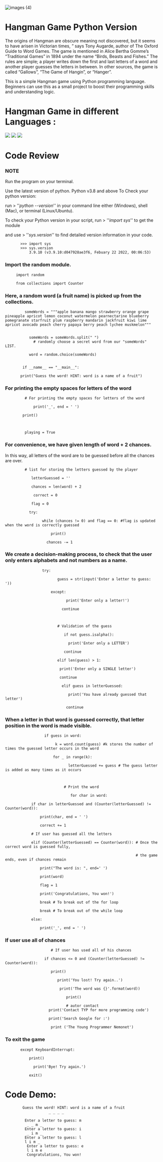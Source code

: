 
![images (4)](https://user-images.githubusercontent.com/79866006/155046047-74a5721a-9a53-4617-9e94-a1ec0d53c61a.jpeg)


# Hangman Game Python Version 

The origins of Hangman are obscure meaning not discovered, 
but it seems to have arisen in Victorian times, ” says Tony Augarde, author of The Oxford Guide to Word Games.
The game is mentioned in Alice Bertha Gomme’s “Traditional Games” in 1894 under the name “Birds, Beasts and Fishes.” 
The rules are simple; a player writes down the first and last letters of a word and another player guesses the letters in between.
In other sources, the game is called “Gallows”, “The Game of Hangin”, or “Hanger”.


This is a simple Hangman game using Python programming language. 
Beginners can use this as a small project to boost their programming skills and understanding logic.

# Hangman Game in different Languages :

<a href="https://github.com/The-Young-Programmer/Hangman-_-ASM"/><img src="https://img.shields.io/badge/WebAssembly-654FF0?style=for-the-badge&logo=WebAssembly&logoColor=white"/></a>
<a href="https://github.com/The-Young-Programmer/Hangman-Game.git"/><img src="https://img.shields.io/badge/JavaScript-323330?style=for-the-badge&logo=javascript&logoColor=F7DF1E"/></a>
<a href="https://github.com/The-Young-Programmer/Hangman-Game.py"/><img src="https://img.shields.io/badge/Python-FFD43B?style=for-the-badge&logo=python&logoColor=blue"/></a>


# Code Review 
### NOTE 
Run the program on your terminal.

Use the latest version of python. Python v3.8 and above
To Check your python version:

run > ''*python --version*'' in your command line either (Windows), shell (Mac), or terminal (Linux/Ubuntu). 

To check your Python version in your script, run > ''*import sys*'' to get the module 

and use > ''*sys.version*'' to find detailed version information in your code.




           >>> import sys
           >>> sys.version
               3.9.10 (v3.9.10:d047928ae3f6, Febuary 22 2022, 00:06:53)
               



### Import the random module.



         import random 

         from collections import Counter 
         



### Here, a random word (a fruit name) is picked up from the collections.



             someWords = """apple banana mango strawberry orange grape pineapple apricot lemon coconut watermelon pearnectarine blueberry      pomegranate starfruit plum raspberry mandarin jackfruit kiwi lime apricot avocado peach cherry papaya berry peach lychee muskmelon"""


               someWords = someWords.split(" ")
                 # randomly choose a secret word from our "someWords" LIST.

               word = random.choice(someWords)


            if __name__ == "__main__":

           print("Guess the word! HINT: word is a name of a fruit")




### For printing the empty spaces for letters of the word 


             
             # For printing the empty spaces for letters of the word 

                 print('_', end = ' ')

            print() 

  

             playing = True
             



### For convenience, we have given length of word + 2 chances. 

In this way, all letters of the word are to be guessed before all the chances are over.


            
             # list for storing the letters guessed by the player 

                letterGuessed = ''                 

                chances = len(word) + 2

                 correct = 0

                flag = 0

               try: 

                     while (chances != 0) and flag == 0: #flag is updated when the word is correctly guessed  

                         print() 

                       chances -= 1
                       



### We create a decision-making process, to check that the user only enters alphabets and not numbers as a name.



                     try: 

                            guess = str(input('Enter a letter to guess: ')) 

                         except: 

                                print('Enter only a letter!') 

                              continue

  

                            # Validation of the guess 

                               if not guess.isalpha(): 

                                 print('Enter only a LETTER') 

                               continue

                            elif len(guess) > 1: 

                             print('Enter only a SINGLE letter') 

                             continue

                              elif guess in letterGuessed: 

                                 print('You have already guessed that letter') 

                                continue
                                



### When a letter in that word is guessed correctly, that letter position in the word is made visible. 



                      if guess in word: 

                           k = word.count(guess) #k stores the number of times the guessed letter occurs in the word 

                          for _ in range(k):     

                                 letterGuessed += guess # The guess letter is added as many times as it occurs 

  

                               # Print the word 

                                  for char in word: 

                if char in letterGuessed and (Counter(letterGuessed) != Counter(word)): 

                    print(char, end = ' ') 

                    correct += 1

                # If user has guessed all the letters 

                elif (Counter(letterGuessed) == Counter(word)): # Once the correct word is guessed fully,  

                                                                # the game ends, even if chances remain 

                    print("The word is: ", end=' ') 

                    print(word) 

                    flag = 1

                    print('Congratulations, You won!') 

                    break # To break out of the for loop 

                    break # To break out of the while loop 

                else: 

                    print('_', end = ' ') 




### If user use all of chances 



                         # If user has used all of his chances 

                      if chances <= 0 and (Counter(letterGuessed) != Counter(word)): 

                         print() 

                            print('You lost! Try again..') 
  
                             print('The word was {}'.format(word)) 
            
                                print()
            
                                # autor contact
                        print('Contact TYP for more programming code')
            
                        print('Search Google for :')
            
                         print ('The Young Programmer Nemonet')




### To exit the game 



           except KeyboardInterrupt: 

               print() 

                 print('Bye! Try again.') 

               exit()




# Code Demo:



            Guess the word! HINT: word is a name of a fruit
                        _ _ _ _ 

             Enter a letter to guess: m
              _ _ m _ 
             Enter a letter to guess: i
              _ i m _ 
             Enter a letter to guess: l
             l i m _ 
              Enter a letter to guess: e
              l i m e
              Congratulations, You won!
              


#










